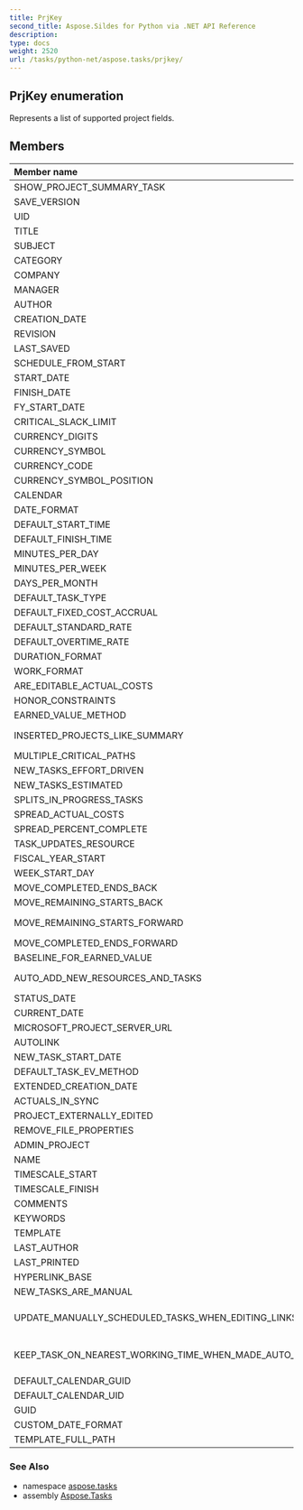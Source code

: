 ```yaml
---
title: PrjKey
second_title: Aspose.Sildes for Python via .NET API Reference
description: 
type: docs
weight: 2520
url: /tasks/python-net/aspose.tasks/prjkey/
---
```


## PrjKey enumeration

Represents a list of supported project fields.

## Members
| Member name | Description |
| :- | :- |
|SHOW_PROJECT_SUMMARY_TASK|Represents the ShowProjectSummaryTask (Project) field.|
|SAVE_VERSION|Represents the SaveVersion (Project) field.|
|UID|Represents the Uid (Project) field.|
|TITLE|Represents the Title (Project) field.|
|SUBJECT|Represents the Subject (Project) field.|
|CATEGORY|Represents the Category (Project) field.|
|COMPANY|Represents the Company (Project) field.|
|MANAGER|Represents the Manager (Project) field.|
|AUTHOR|Represents the Author (Project) field.|
|CREATION_DATE|Represents the CreationDate (Project) field.|
|REVISION|Represents the Revision (Project) field.|
|LAST_SAVED|Represents the LastSaved (Project) field.|
|SCHEDULE_FROM_START|Represents the ScheduleFromStart (Project) field.|
|START_DATE|Represents the StartDate (Project) field.|
|FINISH_DATE|Represents the FinishDate (Project) field.|
|FY_START_DATE|Represents the|
|CRITICAL_SLACK_LIMIT|Represents the CriticalSlackLimit (Project) field.|
|CURRENCY_DIGITS|Represents the CurrencyDigits (Project) field.|
|CURRENCY_SYMBOL|Represents the CurrencySymbol (Project) field.|
|CURRENCY_CODE|Represents the CurrencyCode (Project) field.|
|CURRENCY_SYMBOL_POSITION|Represents the CurrencySymbolPosition (Project) field.|
|CALENDAR|Represents the Calendar (Project) field.|
|DATE_FORMAT|Represents the DateFormat (Project) field.|
|DEFAULT_START_TIME|Represents the DefaultStartTime (Project) field.|
|DEFAULT_FINISH_TIME|Represents the DefaultFinishTime (Project) field.|
|MINUTES_PER_DAY|Represents the MinutesPerDay (Project) field.|
|MINUTES_PER_WEEK|Represents the MinutesPerWeek (Project) field.|
|DAYS_PER_MONTH|Represents the DaysPerMonth (Project) field.|
|DEFAULT_TASK_TYPE|Represents the DefaultTaskType (Project) field.|
|DEFAULT_FIXED_COST_ACCRUAL|Represents the DefaultFixedCostAccrual (Project) field.|
|DEFAULT_STANDARD_RATE|Represents the DefaultStandardRate (Project) field.|
|DEFAULT_OVERTIME_RATE|Represents the DefaultOvertimeRate (Project) field.|
|DURATION_FORMAT|Represents the DurationFormat (Project) field.|
|WORK_FORMAT|Represents the WorkFormat (Project) field.|
|ARE_EDITABLE_ACTUAL_COSTS|Represents the AreEditableActualCosts (Project) field.|
|HONOR_CONSTRAINTS|Represents the HonorConstraints (Project) field.|
|EARNED_VALUE_METHOD|Represents the EarnedValueMethod (Project) field.|
|INSERTED_PROJECTS_LIKE_SUMMARY|Represents the InsertedProjectsLikeSummary (Project) field.|
|MULTIPLE_CRITICAL_PATHS|Represents the MultipleCriticalPaths (Project) field.|
|NEW_TASKS_EFFORT_DRIVEN|Represents the NewTasksEffortDriven (Project) field.|
|NEW_TASKS_ESTIMATED|Represents the NewTasksEstimated (Project) field.|
|SPLITS_IN_PROGRESS_TASKS|Represents the SplitsInProgressTasks (Project) field.|
|SPREAD_ACTUAL_COSTS|Represents the SpreadActualCosts (Project) field.|
|SPREAD_PERCENT_COMPLETE|Represents the SpreadPercentComplete (Project) field.|
|TASK_UPDATES_RESOURCE|Represents the TaskUpdatesResource (Project) field.|
|FISCAL_YEAR_START|Represents the FiscalYearStart (Project) field.|
|WEEK_START_DAY|Represents the WeekStartDay (Project) field.|
|MOVE_COMPLETED_ENDS_BACK|Represents the MoveCompletedEndsBack (Project) field.|
|MOVE_REMAINING_STARTS_BACK|Represents the MoveRemainingStartsBack (Project) field.|
|MOVE_REMAINING_STARTS_FORWARD|Represents the MoveRemainingStartsForward (Project) field.|
|MOVE_COMPLETED_ENDS_FORWARD|Represents the MoveCompletedEndsForward (Project) field.|
|BASELINE_FOR_EARNED_VALUE|Represents the BaselineForEarnedValue (Project) field.|
|AUTO_ADD_NEW_RESOURCES_AND_TASKS|Represents the AutoAddNewResourcesAndTasks (Project) field.|
|STATUS_DATE|Represents the StatusDate (Project) field.|
|CURRENT_DATE|Represents the CurrentDate (Project) field.|
|MICROSOFT_PROJECT_SERVER_URL|Represents the MicrosoftProjectServerURL (Project) field.|
|AUTOLINK|Represents the Autolink (Project) field.|
|NEW_TASK_START_DATE|Represents the NewTaskStartDate (Project) field.|
|DEFAULT_TASK_EV_METHOD|Represents the DefaultTaskEVMethod (Project) field.|
|EXTENDED_CREATION_DATE|Represents the ExtendedCreationDate (Project) field.|
|ACTUALS_IN_SYNC|Represents the ActualsInSync (Project) field.|
|PROJECT_EXTERNALLY_EDITED|Represents the ProjectExternallyEdited (Project) field.|
|REMOVE_FILE_PROPERTIES|Represents the RemoveFileProperties (Project) field.|
|ADMIN_PROJECT|Represents the AdminProject (Project) field.|
|NAME|Represents the Name (Project) field.|
|TIMESCALE_START|Represents the TimescaleStart (Project) field.|
|TIMESCALE_FINISH|Represents the TimescaleFinish (Project) field.|
|COMMENTS|Represents the Comments (Project) field.|
|KEYWORDS|Represents the Keywords (Project) field.|
|TEMPLATE|Represents the Template (Project) field.|
|LAST_AUTHOR|Represents the LastAuthor (Project) field.|
|LAST_PRINTED|Represents the LastPrinted (Project) field.|
|HYPERLINK_BASE|Represents the HyperlinkBase (Project) field.|
|NEW_TASKS_ARE_MANUAL|Represents the NewTasksAreManual (Project) field.|
|UPDATE_MANUALLY_SCHEDULED_TASKS_WHEN_EDITING_LINKS|Represents the UpdateManuallyScheduledTasksWhenEditingLinks (Project) field.|
|KEEP_TASK_ON_NEAREST_WORKING_TIME_WHEN_MADE_AUTO_SCHEDULED|Represents the KeepTaskOnNearestWorkingTimeWhenMadeAutoScheduled (Project) field.|
|DEFAULT_CALENDAR_GUID|Default calendar guid.|
|DEFAULT_CALENDAR_UID|Default calendar uid.|
|GUID|Represents the guid of a project.|
|CUSTOM_DATE_FORMAT|Represents user-defined date format.|
|TEMPLATE_FULL_PATH|Represents the Template (Project) full file name.|

### See Also

* namespace [aspose.tasks](/tasks/python-net/aspose.tasks/)
* assembly [Aspose.Tasks](/tasks/python-net/)

